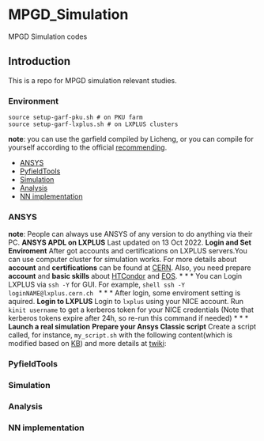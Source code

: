 # MPGD_Simulation
MPGD Simulation codes

## Introduction
This is a repo for MPGD simulation relevant studies.

### Environment
```shell
source setup-garf-pku.sh # on PKU farm
source setup-garf-lxplus.sh # on LXPLUS clusters
```
**note**: you can use the garfield compiled by Licheng, or you can compile for yourself according to the official [recommending](https://garfieldpp.web.cern.ch/garfieldpp/).

<!-- TOC -->

- [ANSYS](#ansys)
- [PyfieldTools](#pyfieldtools)
- [Simulation](#simulation)
- [Analysis](#analysis)
- [NN implementation](#nn-iplementation)

<!-- /TOC -->

### ANSYS
**note**: People can always use ANSYS of any version to do anything via their PC.
    **ANSYS APDL on LXPLUS**
    Last updated on 13 Oct 2022.
    **Login and Set Enviroment**
    After got accounts and certifications on LXPLUS servers.You can use computer cluster for simulation works.
    For more details about **account** and **certifications** can be found at [CERN](https://account.cern.ch/account/).
    Also, you need prepare **account** and **basic skills** about [HTCondor](https://batchdocs.web.cern.ch/index.html) and [EOS](https://cern.service-now.com/service-portal%3Fid=kb_article&n=KB0001998).
    * * *
    You can Login LXPLUS via `ssh -Y` for GUI. For example,
    ```shell
    ssh -Y loginNAME@lxplus.cern.ch
    ```
    * * *
    After login, some enviroment setting is aquired.
    **Login to LXPLUS**
    Login to `lxplus` using your NICE account.
    Run `kinit username` to get a kerberos token for your NICE credentials (Note that kerberos tokens expire after 24h, so re-run this command if needed)
    * * * 
    **Launch a real simulation**
    **Prepare your Ansys Classic script**
    Create a script called, for instance, `my_script.sh` with the following content(which is modified based on [KB](https://cern.service-now.com/service-portal?id=kb_article&n=KB0006082)) and more details at [twiki](https://twiki.cern.ch/twiki/bin/view/CAE/AnsysService):

### PyfieldTools

### Simulation

### Analysis

### NN implementation
